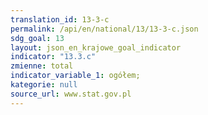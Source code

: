 ```yaml
---
translation_id: 13-3-c
permalink: /api/en/national/13/13-3-c.json
sdg_goal: 13
layout: json_en_krajowe_goal_indicator
indicator: "13.3.c"
zmienne: total
indicator_variable_1: ogółem;
kategorie: null
source_url: www.stat.gov.pl
---
```


